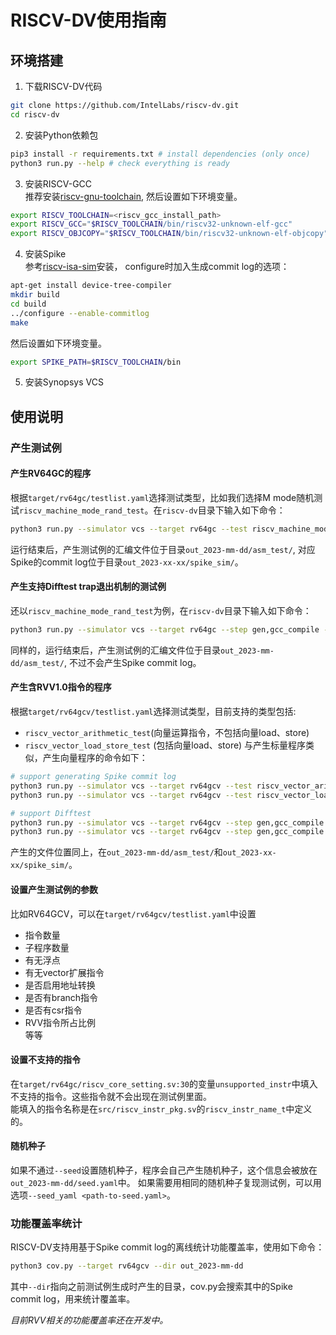 # RISCV-DV使用指南

## 环境搭建
1. 下载RISCV-DV代码
```bash
git clone https://github.com/IntelLabs/riscv-dv.git
cd riscv-dv
```
2. 安装Python依赖包
```bash
pip3 install -r requirements.txt # install dependencies (only once)
python3 run.py --help # check everything is ready
```
3. 安装RISCV-GCC \
推荐安装[riscv-gnu-toolchain](https://github.com/riscv-collab/riscv-gnu-toolchain), 然后设置如下环境变量。
```bash
export RISCV_TOOLCHAIN=<riscv_gcc_install_path>
export RISCV_GCC="$RISCV_TOOLCHAIN/bin/riscv32-unknown-elf-gcc"
export RISCV_OBJCOPY="$RISCV_TOOLCHAIN/bin/riscv32-unknown-elf-objcopy"
```

4. 安装Spike \
参考[riscv-isa-sim](https://github.com/riscv-software-src/riscv-isa-sim)安装， configure时加入生成commit log的选项：
```bash
apt-get install device-tree-compiler
mkdir build
cd build
../configure --enable-commitlog
make
```
然后设置如下环境变量。
```bash
export SPIKE_PATH=$RISCV_TOOLCHAIN/bin
```

5. 安装Synopsys VCS

## 使用说明
### 产生测试例
#### 产生RV64GC的程序
根据`target/rv64gc/testlist.yaml`选择测试类型，比如我们选择M mode随机测试`riscv_machine_mode_rand_test`。在`riscv-dv`目录下输入如下命令：
```bash
python3 run.py --simulator vcs --target rv64gc --test riscv_machine_mode_rand_test
```
运行结束后，产生测试例的汇编文件位于目录`out_2023-mm-dd/asm_test/`, 对应Spike的commit log位于目录`out_2023-xx-xx/spike_sim/`。

#### 产生支持Difftest trap退出机制的测试例
还以`riscv_machine_mode_rand_test`为例，在`riscv-dv`目录下输入如下命令：
```bash
python3 run.py --simulator vcs --target rv64gc --step gen,gcc_compile --test riscv_machine_mode_rand_test --gcc_opts='-DDIFFTEST'
```
同样的，运行结束后，产生测试例的汇编文件位于目录`out_2023-mm-dd/asm_test/`, 不过不会产生Spike commit log。

#### 产生含RVV1.0指令的程序
根据`target/rv64gcv/testlist.yaml`选择测试类型，目前支持的类型包括:
- `riscv_vector_arithmetic_test`(向量运算指令，不包括向量load、store)
- `riscv_vector_load_store_test` (包括向量load、store)
与产生标量程序类似，产生向量程序的命令如下：
```bash
# support generating Spike commit log
python3 run.py --simulator vcs --target rv64gcv --test riscv_vector_arithmetic_test
python3 run.py --simulator vcs --target rv64gcv --test riscv_vector_load_store_test

# support Difftest
python3 run.py --simulator vcs --target rv64gcv --step gen,gcc_compile --test riscv_vector_arithmetic_test --gcc_opts='-DDIFFTEST'
python3 run.py --simulator vcs --target rv64gcv --step gen,gcc_compile --test riscv_vector_load_store_test --gcc_opts='-DDIFFTEST'
```
产生的文件位置同上，在`out_2023-mm-dd/asm_test/`和`out_2023-xx-xx/spike_sim/`。

#### 设置产生测试例的参数
比如RV64GCV，可以在`target/rv64gcv/testlist.yaml`中设置
- 指令数量
- 子程序数量
- 有无浮点
- 有无vector扩展指令
- 是否启用地址转换
- 是否有branch指令
- 是否有csr指令
- RVV指令所占比例 \
等等


#### 设置不支持的指令
在`target/rv64gc/riscv_core_setting.sv:30`的变量`unsupported_instr`中填入不支持的指令。这些指令就不会出现在测试例里面。\
能填入的指令名称是在`src/riscv_instr_pkg.sv`的`riscv_instr_name_t`中定义的。

#### 随机种子
如果不通过`--seed`设置随机种子，程序会自己产生随机种子，这个信息会被放在`out_2023-mm-dd/seed.yaml`中。
如果需要用相同的随机种子复现测试例，可以用选项`--seed_yaml <path-to-seed.yaml>`。

### 功能覆盖率统计
RISCV-DV支持用基于Spike commit log的离线统计功能覆盖率，使用如下命令：
```bash
python3 cov.py --target rv64gcv --dir out_2023-mm-dd
```
其中`--dir`指向之前测试例生成时产生的目录，cov.py会搜索其中的Spike commit log，用来统计覆盖率。

*目前RVV相关的功能覆盖率还在开发中。*

